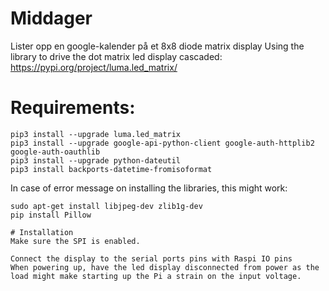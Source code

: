 # Middager
Lister opp en google-kalender på et 8x8 diode matrix display
Using the library to drive the dot matrix led display cascaded:
https://pypi.org/project/luma.led_matrix/


# Requirements:
```
pip3 install --upgrade luma.led_matrix
pip3 install --upgrade google-api-python-client google-auth-httplib2 google-auth-oauthlib
pip3 install --upgrade python-dateutil
pip3 install backports-datetime-fromisoformat
```
In case of error message on installing the libraries, this might work:
```
sudo apt-get install libjpeg-dev zlib1g-dev
pip install Pillow

# Installation
Make sure the SPI is enabled.

Connect the display to the serial ports pins with Raspi IO pins
When powering up, have the led display disconnected from power as the load might make starting up the Pi a strain on the input voltage.

